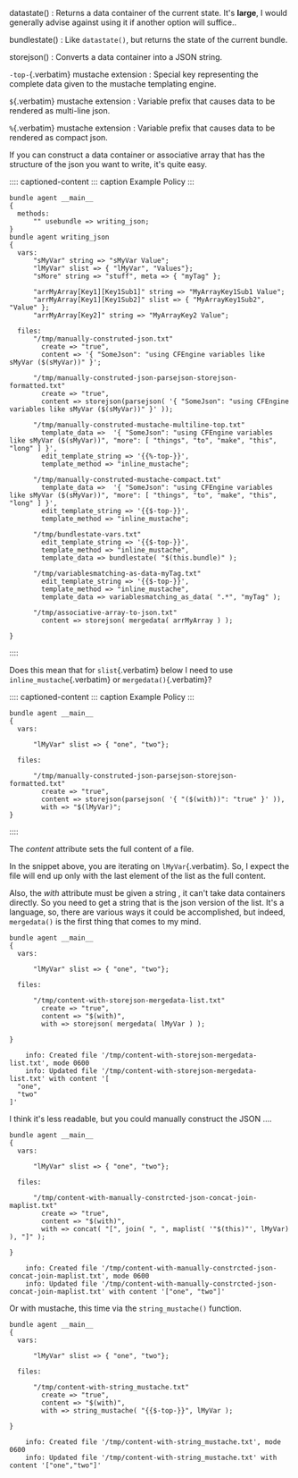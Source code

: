 datastate()
:   Returns a data container of the current state. It\'s **large**, I
    would generally advise against using it if another option will
    suffice..

bundlestate()
:   Like `datastate()`, but returns the state of the current bundle.

storejson()
:   Converts a data container into a JSON string.

`-top-`{.verbatim} mustache extension
:   Special key representing the complete data given to the mustache
    templating engine.

`$`{.verbatim} mustache extension
:   Variable prefix that causes data to be rendered as multi-line json.

`%`{.verbatim} mustache extension
:   Variable prefix that causes data to be rendered as compact json.

If you can construct a data container or associative array that has the
structure of the json you want to write, it\'s quite easy.

:::: captioned-content
::: caption
Example Policy
:::

``` {.cfengine3 include-stdlib="t" log-level="info" exports="both" tangle="writing_json.cf"}
bundle agent __main__
{
  methods:
      "" usebundle => writing_json;
}
bundle agent writing_json
{
  vars:
      "sMyVar" string => "sMyVar Value";
      "lMyVar" slist => { "lMyVar", "Values"};
      "sMore" string => "stuff", meta => { "myTag" };

      "arrMyArray[Key1][Key1Sub1]" string => "MyArrayKey1Sub1 Value";
      "arrMyArray[Key1][Key1Sub2]" slist => { "MyArrayKey1Sub2", "Value" };
      "arrMyArray[Key2]" string => "MyArrayKey2 Value";

  files:
      "/tmp/manually-construted-json.txt"
        create => "true",
        content => '{ "SomeJson": "using CFEngine variables like sMyVar ($(sMyVar))" }';

      "/tmp/manually-construted-json-parsejson-storejson-formatted.txt"
        create => "true",
        content => storejson(parsejson( '{ "SomeJson": "using CFEngine variables like sMyVar ($(sMyVar))" }' ));

      "/tmp/manually-construted-mustache-multiline-top.txt"
        template_data =>  '{ "SomeJson": "using CFEngine variables like sMyVar ($(sMyVar))", "more": [ "things", "to", "make", "this", "long" ] }',
        edit_template_string => '{{%-top-}}',
        template_method => "inline_mustache";

      "/tmp/manually-construted-mustache-compact.txt"
        template_data =>  '{ "SomeJson": "using CFEngine variables like sMyVar ($(sMyVar))", "more": [ "things", "to", "make", "this", "long" ] }',
        edit_template_string => '{{$-top-}}',
        template_method => "inline_mustache";

      "/tmp/bundlestate-vars.txt"
        edit_template_string => '{{$-top-}}',
        template_method => "inline_mustache",
        template_data => bundlestate( "$(this.bundle)" );

      "/tmp/variablesmatching-as-data-myTag.txt"
        edit_template_string => '{{$-top-}}',
        template_method => "inline_mustache",
        template_data => variablesmatching_as_data( ".*", "myTag" );

      "/tmp/associative-array-to-json.txt"
        content => storejson( mergedata( arrMyArray ) );

}
```
::::

Does this mean that for `slist`{.verbatim} below I need to use
`inline_mustache`{.verbatim} or `mergedata()`{.verbatim}?

:::: captioned-content
::: caption
Example Policy
:::

``` {.cfengine3 include-stdlib="t" log-level="info" exports="both"}
bundle agent __main__
{
  vars:

      "lMyVar" slist => { "one", "two"};

  files:

      "/tmp/manually-construted-json-parsejson-storejson-formatted.txt"
        create => "true",
        content => storejson(parsejson( '{ "($(with))": "true" }' )),
        with => "$(lMyVar)";
}
```
::::

The *content* attribute sets the full content of a file.

In the snippet above, you are iterating on `lMyVar`{.verbatim}. So, I
expect the file will end up only with the last element of the list as
the full content.

Also, the *with* attribute must be given a string , it can\'t take data
containers directly. So you need to get a string that is the json
version of the list. It\'s a language, so, there are various ways it
could be accomplished, but indeed, `mergedata()` is the first thing that
comes to my mind.

``` {.cfengine3 include-stdlib="t" log-level="info" exports="both"}
bundle agent __main__
{
  vars:

      "lMyVar" slist => { "one", "two"};

  files:

      "/tmp/content-with-storejson-mergedata-list.txt"
        create => "true",
        content => "$(with)",
        with => storejson( mergedata( lMyVar ) );

}
```

``` example
    info: Created file '/tmp/content-with-storejson-mergedata-list.txt', mode 0600
    info: Updated file '/tmp/content-with-storejson-mergedata-list.txt' with content '[
  "one",
  "two"
]'
```

I think it\'s less readable, but you could manually construct the JSON
....

``` {.cfengine3 include-stdlib="t" log-level="info" exports="both"}
bundle agent __main__
{
  vars:

      "lMyVar" slist => { "one", "two"};

  files:

      "/tmp/content-with-manually-constrcted-json-concat-join-maplist.txt"
        create => "true",
        content => "$(with)",
        with => concat( "[", join( ", ", maplist( '"$(this)"', lMyVar) ), "]" );

}
```

``` example
    info: Created file '/tmp/content-with-manually-constrcted-json-concat-join-maplist.txt', mode 0600
    info: Updated file '/tmp/content-with-manually-constrcted-json-concat-join-maplist.txt' with content '["one", "two"]'
```

Or with mustache, this time via the `string_mustache()` function.

``` {.cfengine3 include-stdlib="t" log-level="info" exports="both"}
bundle agent __main__
{
  vars:

      "lMyVar" slist => { "one", "two"};

  files:

      "/tmp/content-with-string_mustache.txt"
        create => "true",
        content => "$(with)",
        with => string_mustache( "{{$-top-}}", lMyVar );

}
```

``` example
    info: Created file '/tmp/content-with-string_mustache.txt', mode 0600
    info: Updated file '/tmp/content-with-string_mustache.txt' with content '["one","two"]'
```
